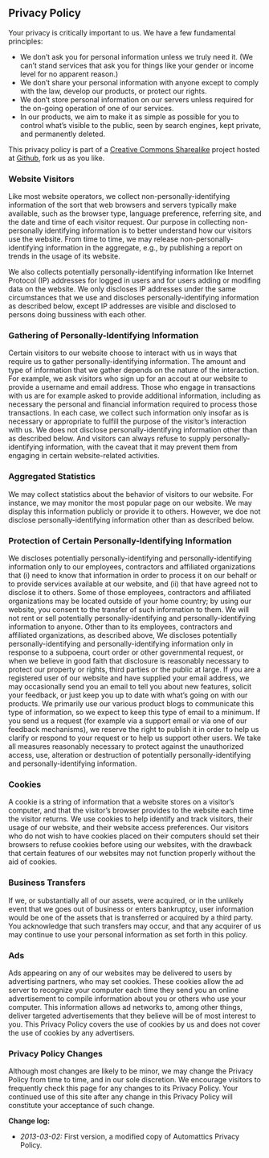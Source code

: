 Privacy Policy
--------------

Your privacy is critically important to us. We have a few fundamental principles:

-   We don’t ask you for personal information unless we truly need it.
    (We can’t stand services that ask you for things like your gender or
    income level for no apparent reason.)
-   We don’t share your personal information with anyone except to
    comply with the law, develop our products, or protect our rights.
-   We don’t store personal information on our servers unless required
    for the on-going operation of one of our services.
-   In our products, we aim to make it as simple as possible
    for you to control what’s visible to the public, seen by search
    engines, kept private, and permanently deleted.

This privacy policy is part of a [Creative Commons
Sharealike](http://creativecommons.org/licenses/by-sa/2.5/) project hosted at [Github](https://github.com/Amivono/privacy-policy), fork us as you like.

### Website Visitors

Like most website operators, we collect non-personally-identifying information of the sort that web browsers and servers typically make available, such as the browser type, language preference, referring site, and the date and time of each visitor request. Our purpose in collecting non-personally identifying information is to better understand how our visitors use the website. From time to time, we may release
non-personally-identifying information in the aggregate, e.g., by
publishing a report on trends in the usage of its website.

We also collects potentially personally-identifying information
like Internet Protocol (IP) addresses for logged in users and for users
adding or modifing data on the website. We only discloses IP addresses under the same circumstances that we use and discloses personally-identifying information as described below, except IP addresses are visible and disclosed to persons doing bussiness with each other.

### Gathering of Personally-Identifying Information

Certain visitors to our website choose to interact with us in ways that require us to gather personally-identifying information. The amount and type of information that we gather depends on the nature of the interaction. For example, we ask visitors who sign up for an accout at our website to provide a username and email address. Those who engage in transactions with us are for example asked to provide additional information, including as necessary the personal and financial information required to process those transactions. In each case, we collect such information only insofar as is necessary or appropriate to fulfill the purpose of the visitor’s interaction with us. We does not disclose
personally-identifying information other than as described below. And
visitors can always refuse to supply personally-identifying information,
with the caveat that it may prevent them from engaging in certain
website-related activities.

### Aggregated Statistics

We may collect statistics about the behavior of visitors to our
website. For instance, we may monitor the most popular page on our website. We may display this information publicly or provide it to others. However, we doe not disclose personally-identifying information other than as described below.

### Protection of Certain Personally-Identifying Information

We discloses potentially personally-identifying and personally-identifying information only to our employees, contractors and affiliated organizations that (i) need to know that information in order to process it on our behalf or to provide services available at our website, and (ii) that have agreed
not to disclose it to others. Some of those employees, contractors and
affiliated organizations may be located outside of your home country; by
using our website, you consent to the transfer of such information to them. We will not rent or sell potentially personally-identifying and personally-identifying information to anyone. Other than to its employees, contractors and affiliated organizations, as described above, We discloses potentially
personally-identifying and personally-identifying information only in
response to a subpoena, court order or other governmental request, or
when we believe in good faith that disclosure is reasonably necessary to protect our property or rights, third parties or the public at large. If you are a registered user of our website and have supplied your email address, we may occasionally send you an email to tell you about new features, solicit your feedback, or just keep you up to date with what’s going on with our products. We primarily use our various product blogs to communicate this type of information, so we expect to keep this type of email to a minimum. If you send us a request (for example via a support email or via one of our feedback mechanisms), we reserve the
right to publish it in order to help us clarify or respond to your
request or to help us support other users. We take all measures
reasonably necessary to protect against the unauthorized access, use,
alteration or destruction of potentially personally-identifying and
personally-identifying information.

### Cookies

A cookie is a string of information that a website stores on a visitor’s
computer, and that the visitor’s browser provides to the website each
time the visitor returns. We use cookies to help identify and track visitors, their usage of our website, and their website access preferences. Our visitors who do not wish to have cookies placed on their computers should set their browsers to refuse cookies before using our websites, with the drawback that certain features of our websites may not function properly without the aid of cookies.

### Business Transfers

If we, or substantially all of our assets, were acquired, or in
the unlikely event that we goes out of business or enters
bankruptcy, user information would be one of the assets that is
transferred or acquired by a third party. You acknowledge that such
transfers may occur, and that any acquirer of us may continue to
use your personal information as set forth in this policy.

### Ads

Ads appearing on any of our websites may be delivered to users by
advertising partners, who may set cookies. These cookies allow the ad
server to recognize your computer each time they send you an online
advertisement to compile information about you or others who use your
computer. This information allows ad networks to, among other things,
deliver targeted advertisements that they believe will be of most
interest to you. This Privacy Policy covers the use of cookies by
us and does not cover the use of cookies by any advertisers.

### Privacy Policy Changes

Although most changes are likely to be minor, we may change the
Privacy Policy from time to time, and in our sole discretion.
We encourage visitors to frequently check this page for any
changes to its Privacy Policy. Your continued use of this site after any change in this Privacy Policy will constitute your acceptance of such change.

**Change log:**

-   *2013-03-02:* First version, a modified copy of Automattics Privacy Policy.